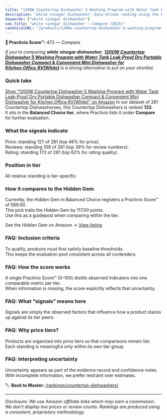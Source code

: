 ```yaml
---
title: "1200W Countertop Dishwasher 5 Washing Program with Water Tank Leak-Proof Dry Portable Dishwasher Compact & Convenient Mini Dishwasher for Kitchen,Office,RV(White)"
description: "white vinegar dishwasher: Data-driven ranking using the Practivio Score™. Positioned by quality, value, demand, findability, momentum."
keywords: ["white vinegar dishwasher"]
seo_title: "white vinegar dishwasher — Compare (2025)"
canonicalURL: "/products/1200w-countertop-dishwasher-5-washing-program-with-water-tank-leak-proof-dry-portable-dishwasher-compact-convenient-mini-dishwasher-for-kitchenofficervwhite-B0D6B2FZCR/"
---
```


**🛒 Practivio Score™:** 472 — _Compare_


*If you're comparing **white vinegar dishwasher**, **[1200W Countertop Dishwasher 5 Washing Program with Water Tank Leak-Proof Dry Portable Dishwasher Compact & Convenient Mini Dishwasher for Kitchen,Office,RV(White)](https://www.amazon.com/dp/B0D6B2FZCR?tag=practivio-20)** is a strong alternative to put on your shortlist.*
### Quick take
[Shop “1200W Countertop Dishwasher 5 Washing Program with Water Tank Leak-Proof Dry Portable Dishwasher Compact & Convenient Mini Dishwasher for Kitchen,Office,RV(White)” on Amazon](https://www.amazon.com/dp/B0D6B2FZCR?tag=practivio-20)
In our dataset of 281 Countertop Dishwasherses, this Countertop Dishwashers is ranked **133**.  
It sits in the **Balanced Choice tier**, where Practivio lists it under **Compare** for further evaluation.

### What the signals indicate
Price: standing 127 of 281 (top 46% for price).  
Reviews: standing 109 of 281 (top 39% for review numbers).  
Rating: standing 172 of 281 (top 62% for rating quality).  

### Position in tier
All relative standing is tier-specific.

### How it compares to the Hidden Gem
Currently, the Hidden Gem in Balanced Choice registers a Practivio Score™ of 589.00.  
This pick trails the Hidden Gem by 117.00 points.  
Use this as a guidepost when comparing within the tier.  

See the Hidden Gem on Amazon → [View listing](https://www.amazon.com/dp/B0CSFQ4WRP?tag=practivio-20)

### FAQ: Inclusion criteria
To qualify, products must first satisfy baseline thresholds.  
This keeps the evaluation pool consistent across all contenders.

### FAQ: How the score works
A single Practivio Score™ (0–100) distills observed indicators into one comparable metric per tier.  
When information is missing, the score explicitly reflects that uncertainty.

### FAQ: What “signals” means here
Signals are simply the observed factors that influence how a product stacks up against its tier peers.

### FAQ: Why price tiers?
Products are organized into price tiers so that comparisons remain fair.  
Each standing is meaningful only within its own tier group.

### FAQ: Interpreting uncertainty
Uncertainty appears as part of the evidence record and confidence notes.  
With incomplete information, we prefer restraint over estimates.

<!-- Missing template for Compare/CompareWithinPriceClass -->


🏷️ **Back to Master:** [/rankings/countertop-dishwashers/](/rankings/countertop-dishwashers/)

---
_Disclosure: We use Amazon affiliate links which may earn a commission. We don’t display live prices or review counts. Rankings are produced using a consistent, proprietary methodology._
